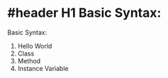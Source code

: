 #header H1 Basic Syntax:
=======
Basic Syntax:
1. Hello World
2. Class 
3. Method
4. Instance Variable
